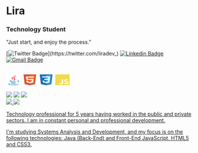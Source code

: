 # Lira

### Technology Student

"Just start, and enjoy the process."

[![Twitter Badge](https://img.shields.io/badge/-@liradev_-6633cc?style=flat-square&labelColor=6633cc&logo=twitter&logoColor=white&link=https://twitter.com/liradev_)](https://twitter.com/liradev_) [![Linkedin Badge](https://img.shields.io/badge/-CleversonLira-6633cc?style=flat-square&logo=Linkedin&logoColor=white&link=https://www.linkedin.com/in/cleversonlira//)](https://www.linkedin.com/in/cleversonlira/) [![Gmail Badge](https://img.shields.io/badge/-cleverson_lira@outlook.com-6633cc?style=flat-square&logo=Gmail&logoColor=white&link=mailto:cleverson_lira@outlook.com)](mailto:cleverson_lira@outlook.com)

<div style="display: inline_block"><br>
  <img align="center" alt="Lira-Java" height="30" width="40" src="https://raw.githubusercontent.com/devicons/devicon/master/icons/java/java-original.svg">
  <img align="center" alt="Lira-HTML" height="30" width="40" src="https://raw.githubusercontent.com/devicons/devicon/master/icons/html5/html5-original.svg">
  <img align="center" alt="Lira-CSS" height="30" width="40" src="https://raw.githubusercontent.com/devicons/devicon/master/icons/css3/css3-original.svg">
  <img align="center" alt="Lira-Js" height="30" width="40" src="https://raw.githubusercontent.com/devicons/devicon/master/icons/javascript/javascript-plain.svg">
</div>
<div> 
</br>
  <a href="https://instagram.com/cs_lira" target="_blank"><img src="https://img.shields.io/badge/-Instagram-%23E4405F?style=for-the-badge&logo=instagram&logoColor=white" target="_blank"></a>
  <a href = "mailto:cleverson_lira@outlook.com"><img src="https://img.shields.io/badge/-Outlook-%23333?style=for-the-badge&logo=outlook&logoColor=white" target="_blank"></a>
  <a href="https://www.linkedin.com/in/cleversonlira" target="_blank"><img src="https://img.shields.io/badge/-LinkedIn-%230077B5?style=for-the-badge&logo=linkedin&logoColor=white" target="_blank"></a> 
 </div>
 
 <div>
  <a href="https://github.com/cleversonlira">
  <img height="180em" src="https://github-readme-stats.vercel.app/api?username=cleversonlira&show_icons=true&theme=dark&include_all_commits=true&count_private=true"/>
  <img height="180em" src="https://github-readme-stats.vercel.app/api/top-langs/?username=cleversonlira&layout=compact&langs_count=16&theme=dark"/>
</div>
 
Technology professional for 5 years having worked in the public and private sectors. I am in constant personal and professional development.

I'm studying Systems Analysis and Development, and my focus is on the following technologies: Java (Back-End) and Front-End JavaScript, HTML5 and CSS3.
